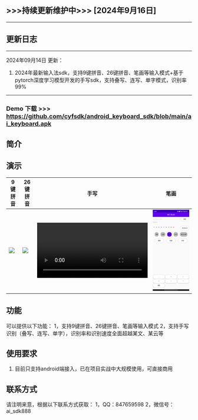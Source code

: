 ## >>>持续更新维护中>>> [2024年9月16日]
---
## 更新日志

---
2024年09月14日 更新：
1. 2024年最新输入法sdk，支持9键拼音、26键拼音、笔画等输入模式+基于pytorch深度学习模型开发的手写sdk，支持叠写、连写、单字模式，识别率99%

---

### Demo 下载 >>> https://github.com/cyfsdk/android_keyboard_sdk/blob/main/ai_keyboard.apk

## 简介

## **演示**

| 9键拼音          | 26键拼音          | 手写            | 笔画            |
|---------------|----------------|---------------|---------------|
| ![](./9键.jpg) | ![](./26键.jpg) | ![](./手写.mp4) | ![](./笔画.jpg) |


## 功能

可以提供以下功能：
1，支持9键拼音、26键拼音、笔画等输入模式
2，支持手写识别（叠写、连写、单字），识别率和识别速度全面超越某文、某云等


## 使用要求

1. 目前只支持android端接入，已在项目实战中大规模使用，可直接商用


## 联系方式

请注明来意，根据以下联系方式获取：
1，QQ：847659598
2，微信号：ai_sdk888
